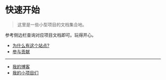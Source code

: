 # 快速开始

> 这里是一些小型项目的文档集合地。

参考侧边栏查询对应项目文档即可。玩得开心。

- [为什么有这个站点?](/guide/why)
- [参与贡献](/guide/contribution)

---

- [我的博客](https://www.yunyoujun.cn)
- [我的小项目们](https://www.yunyoujun.cn/projects/)
